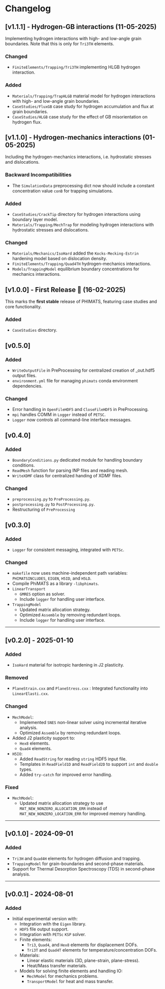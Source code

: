 # Changelog

## [v1.1.1] - Hydrogen-GB interactions (11-05-2025)

Implementing hydrogen interactions with high- and low-angle grain boundaries. Note that this is only for `Tri3TH` elements. 

### Changed
- `FiniteElements/Trapping/Tri3TH` implementing HLGB hydrogen interaction.

### Added
- `Materials/Trapping/TrapHLGB` material model for hydrogen interactions with high- and low-angle grain boundaries. 
- `CaseStudies/FluxGB` case study for hydrogen accumulation and flux at grain boundaries. 
- `CaseStudies/HLGB` case study for the effect of GB misorientation on hydrogen flux. 

## [v1.1.0] - Hydrogen-mechanics interactions (01-05-2025)

Including the hydrogen-mechanics interactions, i.e. hydrostatic stresses and dislocations.

### Backward Incompatibilities
- The `SimulationData` preprocessing dict now should include a constant concentration value `conB` for trapping simulations. 

### Added
- `CaseStudies/CrackTip` directory for hydrogen interactions using boundary layer model. 
- `Materials/Trapping/MechTrap` for modeling hydrogen interactions with hydrostatic stresses and dislocations. 

### Changed
- `Materials/Mechanics/IsoHard` added the `Kocks-Mecking-Estrin` hardening model based on dislocation density.
- `FiniteElements/Trapping/Quad4TH` hydrogen-mechanics interactions.
- `Models/TrappingModel` equilibrium boundary concentrations for mechanics interactions. 

## [v1.0.0] - First Release 🚀 (16-02-2025)

This marks the **first stable** release of PHIMATS, featuring case studies and core functionality.

### Added
- `CaseStudies` directory.

## [v0.5.0]
### Added
- `WriteOutputFile` in PreProcessing for centralized creation of _out.hdf5 output files.
- `environment.yml` file for managing `phimats` conda environment dependencies. 

### Changed
- Error handling in `OpenFileHDF5` and `CloseFileHDF5` in PreProcessing.
- `mpi` handles COMM in `Logger` instead of `PETSC`.
- `Logger` now controls all command-line interface messages.

## [v0.4.0]
### Added
- `BoundaryConditions.py` dedicated module for handling boundary conditions.
- `ReadMesh` function for parsing INP files and reading mesh.
- `WriteXDMF` class for centralized handing of XDMF files.

### Changed
- `preprocessing.py` to `PreProcessing.py`.
- `postprocessing.py` to `PostProcessing.py`.
- Restructuring of `PreProcessing`

## [v0.3.0]
### Added
- `Logger` for consistent messaging, integrated with `PETSc`.

### Changed
- `makefile` now uses machine-independent path variables: `PHIMATSINCLUDES`, `EIGEN`, `H5ID`, and `H5LD`.
- Compile PhiMATS as a library `-libphimats`.
- `LinearTransport`
  - `GMRES` option as solver. 
  - Include `logger` for handling user interface.
- `TrappingModel`
  - Updated matrix allocation strategy.
  - Optimized `Assemble` by removing redundant loops.
  - Include `logger` for handling user interface.

---

## [v0.2.0] - 2025-01-10
### Added
- `IsoHard` material for isotropic hardening in J2 plasticity.

### Removed
- `PlaneStrain.cxx` and `PlaneStress.cxx` : Integrated functionality into `LinearElasti.cxx`.

### Changed
- `MechModel`:
  - Implemented `SNES` non-linear solver using incremental iterative analysis.
  - Optimized `Assemble` by removing redundant loops.
- Added J2 plasticity support to:
  - `Hex8` elements.
  - `Quad4` elements.
- `H5IO`:
  - Added `ReadString` for reading `string` HDF5 input file.
  - Templates in `ReadField1D` and `ReadField2D` to support `int` and `double` types. 
  - Added `try-catch` for improved error handling.

### Fixed
- `MechModel`:
  - Updated matrix allocation strategy to use `MAT_NEW_NONZERO_ALLOCATION_ERR` instead of `MAT_NEW_NONZERO_LOCATION_ERR` for improved memory handling.

---

## [v0.1.0] - 2024-09-01
### Added
- `Tri3H` and `Quad4H` elements for hydrogen diffusion and trapping.
- `TrappingModel` for grain-boundaries and second-phase materials.
- Support for Thermal Desorption Spectroscopy (TDS) in second-phase analysis.

---

## [v0.0.1] - 2024-08-01
### Added
- Initial experimental version with:
  - Integration with the `Eigen` library.
  - `HDF5` file output support.
  - Integration with `PETSc` `KSP` solver.
  - Finite elements:
    - `Tri3`, `Quad4`, and `Hex8` elements for displacement DOFs.
    - `Tri3T` and `Quad4T` elements for temperature/concentration DOFs.
  - Materials:
    - Linear elastic materials (3D, plane-strain, plane-stress).
    - Heat/Mass transfer materials.
  - Models for solving finite elements and handling IO:
    - `MechModel` for mechanics problems.
    - `TransportModel` for heat and mass transfer.
